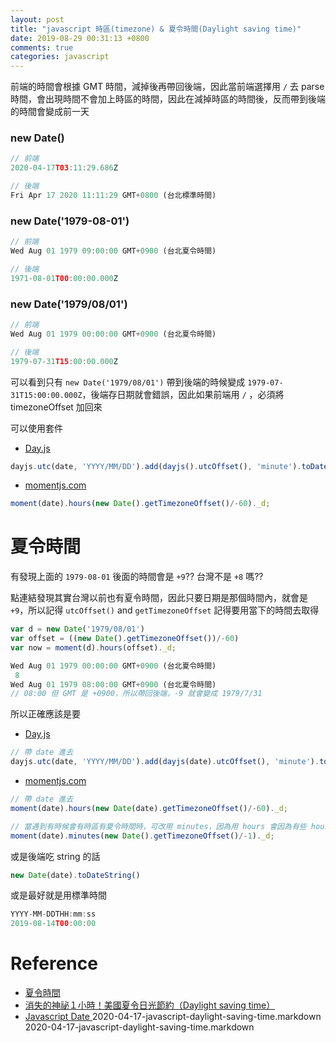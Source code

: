 ```yaml
---
layout: post
title: "javascript 時區(timezone) & 夏令時間(Daylight saving time)"
date: 2019-08-29 00:31:13 +0800
comments: true
categories: javascript
---
```


<!-- more -->

前端的時間會根據 GMT 時間，減掉後再帶回後端，因此當前端選擇用 `/` 去 parse 時間，會出現時間不會加上時區的時間，因此在減掉時區的時間後，反而帶到後端的時間會變成前一天

### new Date()

```js
// 前端
2020-04-17T03:11:29.686Z

// 後端
Fri Apr 17 2020 11:11:29 GMT+0800 (台北標準時間)
```

### new Date('1979-08-01')

```js
// 前端
Wed Aug 01 1979 09:00:00 GMT+0900 (台北夏令時間)

// 後端
1971-08-01T00:00:00.000Z
```

### new Date('1979/08/01')

```js
// 前端
Wed Aug 01 1979 00:00:00 GMT+0900 (台北夏令時間)

// 後端
1979-07-31T15:00:00.000Z
```

可以看到只有 `new Date('1979/08/01')` 帶到後端的時候變成 `1979-07-31T15:00:00.000Z`，後端存日期就會錯誤，因此如果前端用  `/` ，必須將 timezoneOffset 加回來

可以使用套件

* [Day.js](https://day.js.org/en/)

```js
dayjs.utc(date, 'YYYY/MM/DD').add(dayjs().utcOffset(), 'minute').toDate()
```

* [momentjs.com](https://momentjs.com/)

```js
moment(date).hours(new Date().getTimezoneOffset()/-60)._d;
```

# 夏令時間

有發現上面的 `1979-08-01` 後面的時間會是 `+9`?? 台灣不是 `+8` 嗎?? 

點連結發現其實台灣以前也有夏令時間，因此只要日期是那個時間內，就會是 `+9`，所以記得 `utcOffset()` and `getTimezoneOffset` 記得要用當下的時間去取得

```js
var d = new Date('1979/08/01')
var offset = ((new Date().getTimezoneOffset())/-60)
var now = moment(d).hours(offset)._d;

Wed Aug 01 1979 00:00:00 GMT+0900 (台北夏令時間)
 8
Wed Aug 01 1979 08:00:00 GMT+0900 (台北夏令時間)
// 08:00 但 GMT 是 +0900，所以帶回後端，-9 就會變成 1979/7/31
```

所以正確應該是要

* [Day.js](https://day.js.org/en/)

```js
// 帶 date 進去
dayjs.utc(date, 'YYYY/MM/DD').add(dayjs(date).utcOffset(), 'minute').toDate()
```

* [momentjs.com](https://momentjs.com/)

```js
// 帶 date 進去
moment(date).hours(new Date(date).getTimezoneOffset()/-60)._d;

// 當遇到有時候會有時區有夏令時間時，可改用 minutes，因為用 hours 會因為有些 hour 會是 7.5 hours 後變成 7 導致有一小時的差距
moment(date).minutes(new Date().getTimezoneOffset()/-1)._d;
```

或是後端吃 string 的話

```js
new Date(date).toDateString()
```

或是最好就是用標準時間

```js
YYYY-MM-DDTHH:mm:ss
2019-08-14T00:00:00
```

# Reference

* [夏令時間](http://www.freehoro.net/Name/Tutorial/DayLightSavingTime/ZhongHua.html)
* [消失的神祕１小時！美國夏令日光節約（Daylight saving time）](https://solomo.xinmedia.com/travel/15197-Daylightsavingtime)
* <a href="{{ root_url }}/blog/2019/08/29/javascript-date/"> Javascript Date </a>
2020-04-17-javascript-daylight-saving-time.markdown
2020-04-17-javascript-daylight-saving-time.markdown
